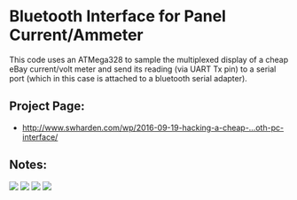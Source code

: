 #  Bluetooth Interface for Panel Current/Ammeter
This code uses an ATMega328 to sample the multiplexed display of a cheap eBay current/volt meter and send its reading (via UART Tx pin) to a serial port (which in this case is attached to a bluetooth serial adapter).

## Project Page:
* http://www.swharden.com/wp/2016-09-19-hacking-a-cheap-…oth-pc-interface/

## Notes:
![](http://www.swharden.com/wp/wp-content/uploads/2016/09/IMG_8517-1024x768.jpg)
![](http://www.swharden.com/wp/wp-content/uploads/2016/09/IMG_8594-1.jpg)
![](http://www.swharden.com/wp/wp-content/uploads/2016/09/IMG_8590-1024x768.jpg)
![](http://www.swharden.com/wp/wp-content/uploads/2016/09/IMG_8584-1024x768.jpg)
